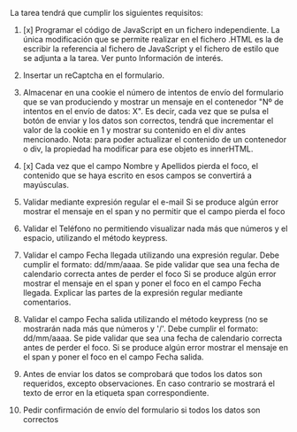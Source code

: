 La tarea tendrá que cumplir los siguientes requisitos:

1. [x] Programar el código de JavaScript en un fichero independiente. La única modificación que se permite realizar en el fichero .HTML es la de escribir la referencia al fichero de JavaScript y el fichero de estilo que se adjunta a la tarea. Ver punto Información de interés.
   
2. Insertar un reCaptcha en el formulario.
   
3. Almacenar en una cookie el número de intentos de envío del formulario que se van produciendo y mostrar un mensaje en el contenedor "Nº de intentos en el envío de datos:  X". Es decir, cada vez que se pulsa el botón de enviar y los datos son correctos, tendrá que incrementar el valor de la cookie en 1 y mostrar su contenido en el div antes mencionado. Nota: para poder actualizar el contenido de un contenedor o div, la propiedad ha modificar para ese objeto es innerHTML.
   
4. [x] Cada vez que el campo Nombre y Apellidos pierda el foco, el contenido que se haya escrito en esos campos se convertirá a mayúsculas.
   
5. Validar mediante expresión regular el e-mail  Si se produce algún error mostrar el mensaje en el span  y no permitir que el campo pierda el foco
   
6. Validar el Teléfono no permitiendo visualizar nada más que números y el espacio, utilizando el método keypress.
   
7. Validar el campo Fecha llegada utilizando una expresión regular. Debe cumplir el formato: dd/mm/aaaa. Se pide validar que sea una fecha de calendario correcta antes de perder el foco Si se produce algún error mostrar el mensaje en el span y poner el foco en el campo Fecha llegada. Explicar las partes de la expresión regular mediante comentarios. 
   
8. Validar el campo Fecha salida utilizando el método keypress (no se mostrarán nada más que números y '/'. Debe cumplir el formato: dd/mm/aaaa. Se pide validar que sea una fecha de calendario correcta antes de perder el foco. Si se produce algún error mostrar el mensaje en el span y poner el foco en el campo Fecha salida. 
   
9.  Antes de enviar los datos se comprobará que todos los datos son requeridos, excepto observaciones. En caso contrario se mostrará el texto de error en la etiqueta span correspondiente.
    
10. Pedir confirmación de envío del formulario si todos los datos son correctos